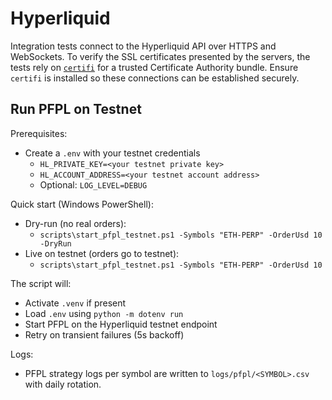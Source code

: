 # Hyperliquid

Integration tests connect to the Hyperliquid API over HTTPS and WebSockets.
To verify the SSL certificates presented by the servers, the tests rely on
[`certifi`](https://pypi.org/project/certifi/) for a trusted Certificate
Authority bundle. Ensure `certifi` is installed so these connections can be
established securely.

## Run PFPL on Testnet

Prerequisites:

- Create a `.env` with your testnet credentials
  - `HL_PRIVATE_KEY=<your testnet private key>`
  - `HL_ACCOUNT_ADDRESS=<your testnet account address>`
  - Optional: `LOG_LEVEL=DEBUG`

Quick start (Windows PowerShell):

- Dry-run (no real orders):
  - `scripts\start_pfpl_testnet.ps1 -Symbols "ETH-PERP" -OrderUsd 10 -DryRun`
- Live on testnet (orders go to testnet):
  - `scripts\start_pfpl_testnet.ps1 -Symbols "ETH-PERP" -OrderUsd 10`

The script will:

- Activate `.venv` if present
- Load `.env` using `python -m dotenv run`
- Start PFPL on the Hyperliquid testnet endpoint
- Retry on transient failures (5s backoff)

Logs:

- PFPL strategy logs per symbol are written to `logs/pfpl/<SYMBOL>.csv` with daily rotation.


